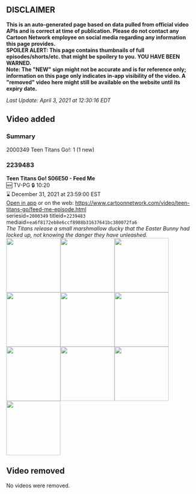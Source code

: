 ## DISCLAIMER
**This is an auto-generated page based on data pulled from official video APIs and is correct at time of publication. Please do not contact any Cartoon Network employee on social media regarding any information this page provides.**  
**SPOILER ALERT: This page contains thumbnails of full episodes/shorts/etc. that might be spoilery to you. YOU HAVE BEEN WARNED.**  
**Note: The "NEW" sign might not be accurate and is for reference only; information on this page only indicates in-app visibility of the video. A "removed" video here might still be available on the website until its expiry date.**  

_Last Update: April 3, 2021 at 12:30:16 EDT_
## Video added
### Summary
2000349 Teen Titans Go!: 1 (1 new)  
### 2239483
**Teen Titans Go! S06E50 - Feed Me**  
🆕 TV-PG 🔒 10:20  
⌛ December 31, 2021 at 23:59:00 EST  
[Open in app](https://cnvideo.sercomkc.org/redirector.html?type=cnapp&seriesid=2000349&titleid=2239483&mediaid=ea6f8172eb8e6ccf8988b31637641bc380072fa6) or on the web: https://www.cartoonnetwork.com/video/teen-titans-go/feed-me-episode.html  
seriesid=`2000349` titleid=`2239483` mediaid=`ea6f8172eb8e6ccf8988b31637641bc380072fa6`  
_The Titans release a small marshmallow ducky that the Easter Bunny had locked up, not knowing the danger they have unleashed._  
<a href="https://s3.amazonaws.com/cartoonorchestrator/2239483_001_1280x720.jpg"><img src="https://s3.amazonaws.com/cartoonorchestrator/2239483_001_640x360.jpg" height="144px" /></a><a href="https://s3.amazonaws.com/cartoonorchestrator/2239483_002_1280x720.jpg"><img src="https://s3.amazonaws.com/cartoonorchestrator/2239483_002_640x360.jpg" height="144px" /></a><a href="https://s3.amazonaws.com/cartoonorchestrator/2239483_003_1280x720.jpg"><img src="https://s3.amazonaws.com/cartoonorchestrator/2239483_003_640x360.jpg" height="144px" /></a><a href="https://s3.amazonaws.com/cartoonorchestrator/2239483_004_1280x720.jpg"><img src="https://s3.amazonaws.com/cartoonorchestrator/2239483_004_640x360.jpg" height="144px" /></a><a href="https://s3.amazonaws.com/cartoonorchestrator/2239483_005_1280x720.jpg"><img src="https://s3.amazonaws.com/cartoonorchestrator/2239483_005_640x360.jpg" height="144px" /></a><a href="https://s3.amazonaws.com/cartoonorchestrator/2239483_006_1280x720.jpg"><img src="https://s3.amazonaws.com/cartoonorchestrator/2239483_006_640x360.jpg" height="144px" /></a><a href="https://s3.amazonaws.com/cartoonorchestrator/2239483_007_1280x720.jpg"><img src="https://s3.amazonaws.com/cartoonorchestrator/2239483_007_640x360.jpg" height="144px" /></a><a href="https://s3.amazonaws.com/cartoonorchestrator/2239483_008_1280x720.jpg"><img src="https://s3.amazonaws.com/cartoonorchestrator/2239483_008_640x360.jpg" height="144px" /></a><a href="https://s3.amazonaws.com/cartoonorchestrator/2239483_009_1280x720.jpg"><img src="https://s3.amazonaws.com/cartoonorchestrator/2239483_009_640x360.jpg" height="144px" /></a><a href="https://s3.amazonaws.com/cartoonorchestrator/2239483_010_1280x720.jpg"><img src="https://s3.amazonaws.com/cartoonorchestrator/2239483_010_640x360.jpg" height="144px" /></a>
## Video removed
No videos were removed.  

